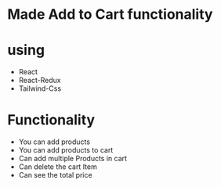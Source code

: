 # Made Add to Cart functionality

# using

- React
- React-Redux
- Tailwind-Css

# Functionality

- You can add products
- You can add products to cart
- Can add multiple Products in cart
- Can delete the cart Item
- Can see the total price
